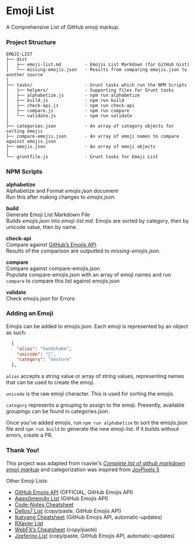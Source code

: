 # Emoji List
A Comprehensive List of GitHub emoji markup.


### Project Structure

```
EMOJI-LIST
├── dist
│   ├── emoji-list.md         · Emojis List Markdown (for GitHub Gist)
│   └── missing-emojis.json   · Results from comparing emojis.json to another source
│
├── tasks/                    · Grunt tasks which run the NPM Scripts
│   ├── helpers/              · Supporting files for Grunt tasks
│   ├── alphabetize.js        · npm run alphabetize
│   ├── build.js              · npm run build
│   ├── check-api.js          · npm run check-api
│   ├── compare.js            · npm run compare
│   └── validate.js           · npm run validate
│
├── categories.json           · An array of category objects for sorting emojis
├── compare-emojis.json       · An array of emoji names to compare against emojis.json
├── emojis.json               · An array of emoji objects
│
└── gruntfile.js              · Grunt tasks for Emoji List
```


### NPM Scripts

**alphabetize**
<br>Alphabetize and Format _emojis.json_ document
<br>Run this after making changes to _emojis.json_.

**build**
<br>Generate Emoji List Markdown File
<br>Builds _emojis.json_ into _emoji-list.md_. Emojis are sorted by category, then by unicode value, then by name.

**check-api**
<br>Compare against [GitHub’s Emojis API](https://api.github.com/emojis).
<br>Results of the comparison are outputted to _missing-emojis.json_.

**compare**
<br>Compare against compare-emojis.json
<br>Populate compare-emojis.json with an array of emoji names and run `compare` to compare this list against emojis.json

**validate**
<br>Check emojis.json for Errors


### Adding an Emoji
Emojis can be added to emojis.json. Each emoji is represented by an object as such:

```json
  {
    "alias": "handshake",
    "unicode": "🤝",
    "category": "Gesture"
  },
```

`alias` accepts a string value or array of string values, representing names that can be used to create the emoji.

`unicode` is the raw emoji character. This is used for sorting the emojis.

`category` represents a grouping to assign to the emoji. Presently, available groupings can be found in categories.json.

Once you've added emojis, run `npm run alphabetize` to sort the emojis.json file and `npm run build` to generate the new emoji-list. If it builds without errors, create a PR.


### Thank You!

This project was adapted from rxavier’s _[Complete list of github markdown emoji markup](https://gist.github.com/rxaviers/7360908)_ and categorization was inspired from [JoyPixels 5](https://www.joypixels.com/emoji)

Other Emoji Lists:

* [GitHub Emojis API](https://api.github.com/emojis) (OFFICIAL, GitHub Emojis API)
* [Awes0mem4n List](https://awes0mem4n.github.io/emojis-github.html) (GitHub Emojis API)
* [Code-Notes Cheatsheet](https://github.com/swharden/code-notes/blob/master/Csharp/emoji.md)
* [Dellos7 List](https://github-emoji-list.herokuapp.com/) (copy/paste, GitHub Emojis API)
* [Ikatyang Cheatsheet](https://github.com/ikatyang/emoji-cheat-sheet/blob/master/README.md) (GitHub Emojis API, automatic-updates)
* [RXavier List](https://github.com/ikatyang/emoji-cheat-sheet/blob/master/README.md)
* [WebFX’s Cheatsheet](https://www.webfx.com/tools/emoji-cheat-sheet/) (copy/paste)
* [Jzeferino List](https://jzeferino.github.io/AllGithubEmojis/) (copy/paste, GitHub Emojis API, automatic-updates)
